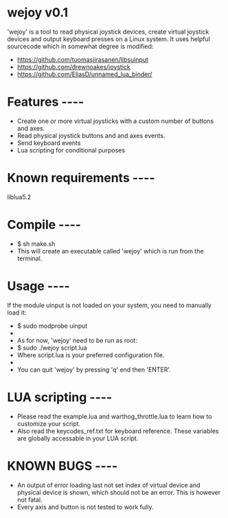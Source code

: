 # wejoy v0.1

'wejoy' is a tool to read physical joystick devices, create virtual joystick devices and output keyboard presses on a Linux system. It uses helpful sourcecode which in somewhat degree is modified:
* https://github.com/tuomasjjrasanen/libsuinput
* https://github.com/drewnoakes/joystick
* https://github.com/EliasD/unnamed_lua_binder/


# Features ----
* Create one or more virtual joysticks with a custom number of buttons and axes.
* Read physical joystick buttons and and axes events.
* Send keyboard events
* Lua scripting for conditional purposes


# Known requirements ----
liblua5.2


# Compile ----
* $ sh make.sh
* This will create an executable called 'wejoy' which is run from the terminal.


# Usage ----
If the module uinput is not loaded on your system, you need to manually load it:
* $ sudo modprobe uinput
*
* As for now, 'wejoy' need to be run as root:
* $ sudo ./wejoy script.lua
* Where script.lua is your preferred configuration file.
*
* You can quit 'wejoy' by pressing 'q' end then 'ENTER'.

# LUA scripting ----
* Please read the example.lua and warthog_throttle.lua to learn how to customize your script.
* Also read the keycodes_ref.txt for keyboard reference. These variables are globally accessable in your LUA script.


# KNOWN BUGS ----
* An output of error loading last not set index of virtual device and physical device is shown, which should not be an error. This is however not fatal.
* Every axis and button is not tested to work fully.
